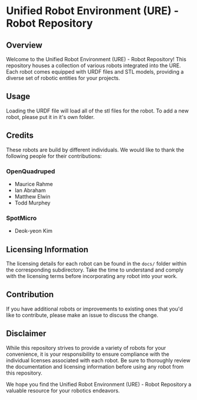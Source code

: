 # Unified Robot Environment (URE) - Robot Repository

## Overview

Welcome to the Unified Robot Environment (URE) - Robot Repository! This repository houses a collection of various robots integrated into the URE. Each robot comes equipped with URDF files and STL models, providing a diverse set of robotic entities for your projects.

## Usage

Loading the URDF file will load all of the stl files for the robot. To add a new robot, please put it in it's own folder.

## Credits

These robots are build by different individuals. We would like to thank the following people for their contributions:

### OpenQuadruped

- Maurice Rahme
- Ian Abraham
- Matthew Elwin
- Todd Murphey

### SpotMicro

- Deok-yeon Kim

## Licensing Information

The licensing details for each robot can be found in the `docs/` folder within the corresponding subdirectory. Take the time to understand and comply with the licensing terms before incorporating any robot into your work.

## Contribution

If you have additional robots or improvements to existing ones that you'd like to contribute, please make an issue to discuss the change.

## Disclaimer

While this repository strives to provide a variety of robots for your convenience, it is your responsibility to ensure compliance with the individual licenses associated with each robot. Be sure to thoroughly review the documentation and licensing information before using any robot from this repository.

We hope you find the Unified Robot Environment (URE) - Robot Repository a valuable resource for your robotics endeavors.

